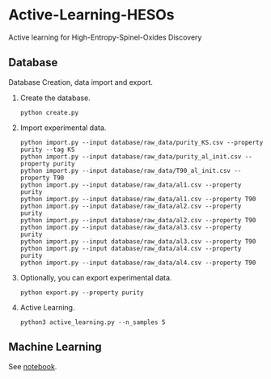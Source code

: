 # Active-Learning-HESOs
Active learning for High-Entropy-Spinel-Oxides Discovery

## Database
Database Creation, data import and export.
   1. Create the database.
        ```
        python create.py
        ```
   2. Import experimental data.
        ```
        python import.py --input database/raw_data/purity_KS.csv --property purity --tag KS
        python import.py --input database/raw_data/purity_al_init.csv --property purity
        python import.py --input database/raw_data/T90_al_init.csv --property T90
        python import.py --input database/raw_data/al1.csv --property purity
        python import.py --input database/raw_data/al1.csv --property T90
        python import.py --input database/raw_data/al2.csv --property purity
        python import.py --input database/raw_data/al2.csv --property T90
        python import.py --input database/raw_data/al3.csv --property purity
        python import.py --input database/raw_data/al3.csv --property T90
        python import.py --input database/raw_data/al4.csv --property purity
        python import.py --input database/raw_data/al4.csv --property T90
        ```
   3. Optionally, you can export experimental data.
        ```
        python export.py --property purity
        ```
   4. Active Learning.
        ```
        python3 active_learning.py --n_samples 5
        ```
## Machine Learning
See [notebook](https://github.com/Xiangyan93/Active-Learning-HESOs/tree/master/notebook).
